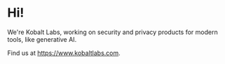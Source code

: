 # Hi!

We're Kobalt Labs, working on security and privacy products for modern tools, like generative AI.

Find us at https://www.kobaltlabs.com.

